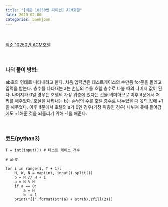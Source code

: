 ```yaml
---
title: "[백준 10250번 파이썬] ACM호텔"
date: 2020-02-06
categories: baekjoon
---
```


<br><br>
[백준 10250번 ACM호텔](https://www.acmicpc.net/problem/10250)
<br><br><br>



### 나의 풀이 방법:<br>
ab호의 형태로 나타내려고 한다. 처음 입력받은 테스트케이스의 수만큼 for문을 돌리고 입력을 받는다. 층수를 나타내는 a는 손님의 수를 호텔 층수로 나눌 때의 나머지 값이 된다. 나머지가 0일 경우는 호텔의 가장 위층에 있다는 것을 의미하므로 이후 if문에서 처리를 해주었다. 호실을 나타내는 b는 손님의 수를 호텔 층수로 나누었을 때 몫의 값에 +1을 해주었다. 이후 if문에서 호텔의 a가 0인 경우(가장 위층인 경우) 나눠져 몫에 들어감에도 +1해준 것을 되돌리기 위해 -1을 해준다.
<br><br><br>


### 코드(python3)
```
T = int(input()) # 테스트 케이스 개수

# ab호

for i in range(1, T + 1):
    H, W, N = map(int, input().split())
    b = N // H + 1
    a = N % H
    if a == 0:
        a = H
        b -= 1
    print("{}".format(str(a) + str(b).zfill(2)))

```
